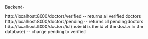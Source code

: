 Backend-

http://localhost:8000/doctors/verified -- returns all verified doctors
http://localhost:8000/doctors/pending -- returns all pending doctors
http://localhost:8000/doctors/id (note id is the id of the doctor in the database) -- change pending to verified